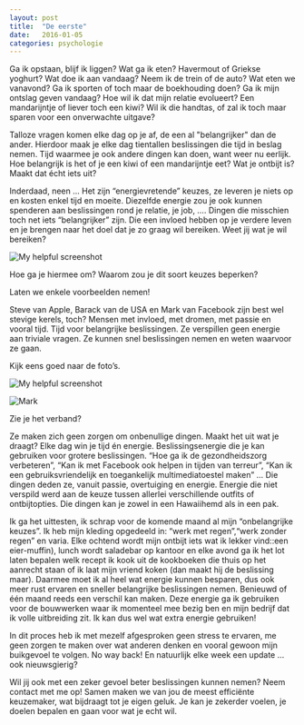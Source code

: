 ```yaml
---
layout: post
title:  "De eerste"
date:   2016-01-05 
categories: psychologie
---
```


Ga ik opstaan, blijf ik liggen?
Wat ga ik eten? Havermout of Griekse yoghurt?
Wat doe ik aan vandaag? 
Neem ik de trein of de auto? 
Wat eten we vanavond? 
Ga ik sporten of toch maar de boekhouding doen?
Ga ik mijn ontslag geven vandaag?
Hoe wil ik dat mijn relatie evolueert?
Een mandarijntje of liever toch een kiwi? 
Wil ik die handtas, of zal ik toch maar sparen voor een onverwachte uitgave? 

Talloze vragen komen elke dag op je af, de een al "belangrijker" dan de ander. Hierdoor maak je elke dag tientallen beslissingen die tijd in beslag nemen. Tijd waarmee je ook andere dingen kan doen, want weer nu eerlijk. Hoe belangrijk is het of je een kiwi of een mandarijntje eet? Wat je ontbijt is? Maakt dat écht iets uit?

Inderdaad, neen ... Het zijn “energievretende” keuzes, ze leveren je niets op en kosten enkel tijd en moeite. Diezelfde energie zou je ook kunnen spenderen aan beslissingen rond je relatie, je job, …. Dingen die misschien toch net iets “belangrijker” zijn. Die een invloed hebben op je verdere leven en je brengen naar het doel dat je zo graag wil bereiken. Weet jij wat je wil bereiken? 


![My helpful screenshot](http://aviewtoathrill.net/wp-content/uploads/2014/07/tired.jpg)


Hoe ga je hiermee om? Waarom zou je dit soort keuzes beperken? 

Laten we enkele voorbeelden nemen! 

Steve van Apple,  Barack van de USA en Mark van Facebook zijn best wel stevige kerels, toch? Mensen met invloed, met dromen, met passie en vooral tijd. Tijd voor belangrijke beslissingen. Ze verspillen geen energie aan triviale vragen. Ze kunnen snel beslissingen nemen en weten waarvoor ze gaan. 

Kijk eens goed naar de foto’s. 


![My helpful screenshot](http://blogs.estadao.com.br/link/files/2011/10/steve-jobs-outfit.jpg)

![Mark](https://www.komando.com/wp-content/uploads/2016/01/Screen-Shot-2016-01-27-at-10.29.20-AM.png)

Zie je het verband? 

Ze maken zich geen zorgen om onbenullige dingen. 
Maakt het uit wat je draagt? Elke dag win je tijd én energie. Beslissingsenergie die je kan gebruiken voor grotere beslissingen. “Hoe ga ik de gezondheidszorg verbeteren”, “Kan ik met Facebook ook helpen in tijden van terreur”, “Kan ik een gebruiksvriendelijk en toegankelijk multimediatoestel maken” … Die dingen deden ze, vanuit passie, overtuiging en energie. Energie die niet verspild werd aan de keuze tussen allerlei verschillende outfits of ontbijtopties. Die dingen kan je zowel in een Hawaiihemd als in een pak. 

Ik ga het uittesten, ik schrap voor de komende maand al mijn “onbelangrijke keuzes”. Ik heb mijn kleding opgedeeld in: “werk met regen”,“werk zonder regen” en varia. Elke ochtend wordt mijn ontbijt iets wat ik lekker vind::een eier-muffin), lunch wordt saladebar op kantoor en elke avond ga ik het lot laten bepalen welk recept ik kook uit de kookboeken die thuis op het aanrecht staan of ik laat mijn vriend koken (dan maakt hij de beslissing maar). Daarmee moet ik al heel wat energie kunnen besparen, dus ook meer rust ervaren en sneller belangrijke beslissingen nemen. Benieuwd of één maand reeds een verschil kan maken. Deze energie ga ik gebruiken voor de bouwwerken waar ik momenteel mee bezig ben en mijn bedrijf dat ik volle uitbreiding zit. Ik kan dus wel wat extra energie gebruiken! 

In dit proces heb ik met mezelf afgesproken geen stress te ervaren, me geen zorgen te maken over wat anderen denken en vooral gewoon mijn buikgevoel te volgen. No way back! 
En natuurlijk elke week een update ... ook nieuwsgierig? 

Wil jij ook met een zeker gevoel beter beslissingen kunnen nemen? Neem contact met me op! Samen maken we van jou de meest efficiënte keuzemaker, wat bijdraagt tot je eigen geluk. Je kan je zekerder voelen, je doelen bepalen en gaan voor wat je echt wil. 
